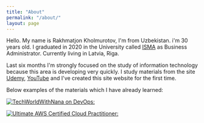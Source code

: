 ```yaml
---
title: "About"
permalink: "/about/"
layout: page
---
```


Hello. My name is Rakhmatjon Kholmurotov, I'm from Uzbekistan. i'm 30 years old. I graduated in 2020 in the University called [ISMA](https://www.isma.lv/en/) as Business Administrator. Currently living in Latvia, Riga. 

Last six months I'm strongly focused on the study of information technology because this area is developing very quickly. I study materials from the site [Udemy](https://www.udemy.com/?utm=65b64f449aa748e1efd82aeea12b3c74&track=1&pt=2), [YouTube](https://www.youtube.com/) and I've created this site website for the first time.

Below examples of the materials which I have already learned:

[![TechWorldWithNana on DevOps:](https://img.youtube.com/vi/0yWAtQ6wYNM/0.jpg)](https://www.youtube.com/watch?v=0yWAtQ6wYNM)

[![Ultimate AWS Certified Cloud Practitioner:](https://img.udemy.com/vi/course/aws-certified-cloud-practitioner-new/0.jpg)](https://www.udemy.com/course/aws-certified-cloud-practitioner-new/)

